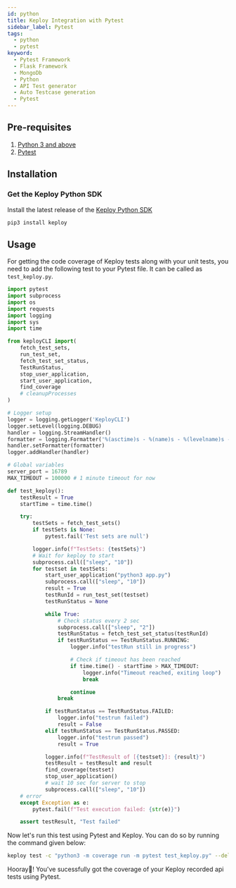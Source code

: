 ```yaml
---
id: python
title: Keploy Integration with Pytest
sidebar_label: Pytest
tags:
  - python
  - pytest
keyword:
  - Pytest Framework
  - Flask Framework
  - MongoDb
  - Python
  - API Test generator
  - Auto Testcase generation
  - Pytest
---
```


## Pre-requisites

1. [Python 3 and above](https://www.python.org/downloads/)
2. [Pytest](https://pypi.org/project/pytest/)

## Installation

### Get the Keploy Python SDK

Install the latest release of the [Keploy Python SDK](https://pypi.org/project/keploy)

```bash
pip3 install keploy
```

## Usage

For getting the code coverage of Keploy tests along with your unit tests, you need to add the following test to your
Pytest file. It can be called as `test_keploy.py`.

```python
import pytest
import subprocess
import os
import requests
import logging
import sys
import time

from keployCLI import(
    fetch_test_sets,
    run_test_set,
    fetch_test_set_status,
    TestRunStatus,
    stop_user_application,
    start_user_application,
    find_coverage
    # cleanupProcesses
)

# Logger setup
logger = logging.getLogger('KeployCLI')
logger.setLevel(logging.DEBUG)
handler = logging.StreamHandler()
formatter = logging.Formatter('%(asctime)s - %(name)s - %(levelname)s - %(message)s')
handler.setFormatter(formatter)
logger.addHandler(handler)

# Global variables
server_port = 16789
MAX_TIMEOUT = 100000 # 1 minute timeout for now

def test_keploy():
    testResult = True
    startTime = time.time()

    try:
        testSets = fetch_test_sets()
        if testSets is None:
            pytest.fail('Test sets are null')

        logger.info(f"TestSets: {testSets}")
        # Wait for keploy to start
        subprocess.call(["sleep", "10"])
        for testset in testSets:
            start_user_application("python3 app.py")
            subprocess.call(["sleep", "10"])
            result = True
            testRunId = run_test_set(testset)
            testRunStatus = None

            while True:
                # Check status every 2 sec
                subprocess.call(["sleep", "2"])
                testRunStatus = fetch_test_set_status(testRunId)
                if testRunStatus == TestRunStatus.RUNNING:
                    logger.info("testRun still in progress")

                    # Check if timeout has been reached
                    if time.time() - startTime > MAX_TIMEOUT:
                        logger.info("Timeout reached, exiting loop")
                        break

                    continue
                break

            if testRunStatus == TestRunStatus.FAILED:
                logger.info("testrun failed")
                result = False
            elif testRunStatus == TestRunStatus.PASSED:
                logger.info("testrun passed")
                result = True

            logger.info(f"TestResult of [{testset}]: {result}")
            testResult = testResult and result
            find_coverage(testset)
            stop_user_application()
            # wait 10 sec for server to stop
            subprocess.call(["sleep", "10"])
    # error
    except Exception as e:
        pytest.fail(f"Test execution failed: {str(e)}")

    assert testResult, "Test failed"

```

Now let's run this test using Pytest and Keploy. You can do so by running the command given below:

```bash
keploy test -c "python3 -m coverage run -m pytest test_keploy.py" --delay 10 --coverage
```

Hooray🎉! You've sucessfully got the coverage of your Keploy recorded api tests using Pytest.
